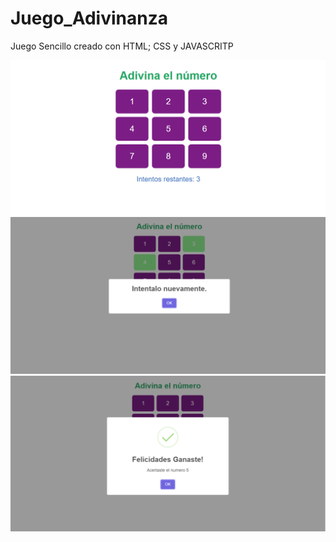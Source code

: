 # Juego_Adivinanza
Juego Sencillo creado con HTML; CSS y JAVASCRITP

![](img/capt1.png)
![](img/capt2.png)
![](img/capt3.png)
